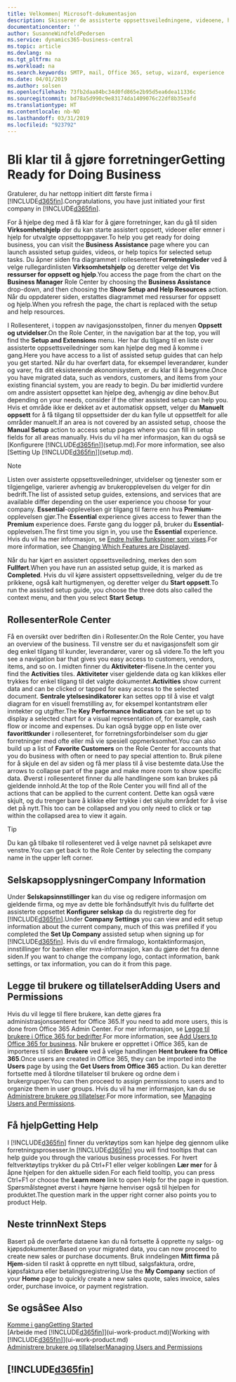 ```yaml
---
title: Velkommen| Microsoft-dokumentasjon
description: Skisserer de assisterte oppsettsveiledningene, videoene, hjelpeemnene og sidene og sidene du bruker til å bli klar til å gjøre forretninger i Business Central.
documentationcenter: ''
author: SusanneWindfeldPedersen
ms.service: dynamics365-business-central
ms.topic: article
ms.devlang: na
ms.tgt_pltfrm: na
ms.workload: na
ms.search.keywords: SMTP, mail, Office 365, setup, wizard, experience
ms.date: 04/01/2019
ms.author: solsen
ms.openlocfilehash: 73fb2daa84bc34d0fd865e2b95d5ea6dea11336c
ms.sourcegitcommit: bd78a5d990c9e83174da1409076c22df8b35eafd
ms.translationtype: HT
ms.contentlocale: nb-NO
ms.lasthandoff: 03/31/2019
ms.locfileid: "923792"
---
```

# <a name="getting-ready-for-doing-business"></a><span data-ttu-id="97a9b-103">Bli klar til å gjøre forretninger</span><span class="sxs-lookup"><span data-stu-id="97a9b-103">Getting Ready for Doing Business</span></span>
<span data-ttu-id="97a9b-104">Gratulerer, du har nettopp initiert ditt første firma i [!INCLUDE[d365fin](includes/d365fin_md.md)].</span><span class="sxs-lookup"><span data-stu-id="97a9b-104">Congratulations, you have just initiated your first company in [!INCLUDE[d365fin](includes/d365fin_md.md)].</span></span>

<span data-ttu-id="97a9b-105">For å hjelpe deg med å få klar for å gjøre forretninger, kan du gå til siden **Virksomhetshjelp** der du kan starte assistert oppsett, videoer eller emner i hjelp for utvalgte oppsettoppgaver.</span><span class="sxs-lookup"><span data-stu-id="97a9b-105">To help you get ready for doing business, you can visit the **Business Assistance** page where you can launch assisted setup guides, videos, or help topics for selected setup tasks.</span></span> <span data-ttu-id="97a9b-106">Du åpner siden fra diagrammet i rollesenteret **Forretningsleder** ved å velge rullegardinlisten **Virksomhetshjelp** og deretter velge det **Vis ressurser for oppsett og hjelp**.</span><span class="sxs-lookup"><span data-stu-id="97a9b-106">You access the page from the chart on the **Business Manager** Role Center by choosing the **Business Assistance** drop-down, and then choosing the **Show Setup and Help Resources** action.</span></span> <span data-ttu-id="97a9b-107">Når du oppdaterer siden, erstattes diagrammet med ressurser for oppsett og hjelp.</span><span class="sxs-lookup"><span data-stu-id="97a9b-107">When you refresh the page, the chart is replaced with the setup and help resources.</span></span>

<span data-ttu-id="97a9b-108">I Rollesenteret, i toppen av navigasjonsstolpen, finner du menyen **Oppsett og utvidelser**.</span><span class="sxs-lookup"><span data-stu-id="97a9b-108">On the Role Center, in the navigation bar at the top, you will find the **Setup and Extensions** menu.</span></span> <span data-ttu-id="97a9b-109">Her har du tilgang til en liste over assisterte oppsettsveiledninger som kan hjelpe deg med å komme i gang.</span><span class="sxs-lookup"><span data-stu-id="97a9b-109">Here you have access to a list of assisted setup guides that can help you get started.</span></span> <span data-ttu-id="97a9b-110">Når du har overført data, for eksempel leverandører, kunder og varer, fra ditt eksisterende økonomisystem, er du klar til å begynne.</span><span class="sxs-lookup"><span data-stu-id="97a9b-110">Once you have migrated data, such as vendors, customers, and items from your existing financial system, you are ready to begin.</span></span> <span data-ttu-id="97a9b-111">Du bør imidlertid vurdere om andre assistert oppsettet kan hjelpe deg, avhengig av dine behov.</span><span class="sxs-lookup"><span data-stu-id="97a9b-111">But depending on your needs, consider if the other assisted setup can help you.</span></span> <span data-ttu-id="97a9b-112">Hvis et område ikke er dekket av et automatisk oppsett, velger du **Manuelt oppsett** for å få tilgang til oppsettsider der du kan fylle ut oppsettfelt for alle områder manuelt.</span><span class="sxs-lookup"><span data-stu-id="97a9b-112">If an area is not covered by an assisted setup, choose the **Manual Setup** action to access setup pages where you can fill in setup fields for all areas manually.</span></span> <span data-ttu-id="97a9b-113">Hvis du vil ha mer informasjon, kan du også se [Konfigurere [!INCLUDE[d365fin](includes/d365fin_md.md)]](setup.md).</span><span class="sxs-lookup"><span data-stu-id="97a9b-113">For more information, see also [Setting Up [!INCLUDE[d365fin](includes/d365fin_md.md)]](setup.md).</span></span>

> [!NOTE]  
>   <span data-ttu-id="97a9b-114">Listen over assisterte oppsettsveiledninger, utvidelser og tjenester som er tilgjengelige, varierer avhengig av brukeropplevelsen du velger for din bedrift.</span><span class="sxs-lookup"><span data-stu-id="97a9b-114">The list of assisted setup guides, extensions, and services that are available differ depending on the user experience you choose for your company.</span></span> <span data-ttu-id="97a9b-115">**Essential**-opplevelsen gir tilgang til færre enn hva **Premium**-opplevelsen gjør.</span><span class="sxs-lookup"><span data-stu-id="97a9b-115">The **Essential** experience gives access to fewer than the **Premium** experience does.</span></span> <span data-ttu-id="97a9b-116">Første gang du logger på, bruker du **Essential**-opplevelsen.</span><span class="sxs-lookup"><span data-stu-id="97a9b-116">The first time you sign in, you use the **Essential** experience.</span></span> <span data-ttu-id="97a9b-117">Hvis du vil ha mer informasjon, se [Endre hvilke funksjoner som vises](ui-experiences.md).</span><span class="sxs-lookup"><span data-stu-id="97a9b-117">For more information, see [Changing Which Features are Displayed](ui-experiences.md).</span></span>

<span data-ttu-id="97a9b-118">Når du har kjørt en assistert oppsettsveiledning, merkes den som **Fullført**.</span><span class="sxs-lookup"><span data-stu-id="97a9b-118">When you have run an assisted setup guide, it is marked as **Completed**.</span></span> <span data-ttu-id="97a9b-119">Hvis du vil kjøre assistert oppsettsveiledning, velger du de tre prikkene, også kalt hurtigmenyen, og deretter velger du **Start oppsett**.</span><span class="sxs-lookup"><span data-stu-id="97a9b-119">To run the assisted setup guide, you choose the three dots also called the context menu, and then you select **Start Setup**.</span></span>

## <a name="role-center"></a><span data-ttu-id="97a9b-120">Rollesenter</span><span class="sxs-lookup"><span data-stu-id="97a9b-120">Role Center</span></span>
<span data-ttu-id="97a9b-121">Få en oversikt over bedriften din i Rollesenter.</span><span class="sxs-lookup"><span data-stu-id="97a9b-121">On the Role Center, you have an overview of the business.</span></span> <span data-ttu-id="97a9b-122">Til venstre ser du et navigasjonsfelt som gir deg enkel tilgang til kunder, leverandører, varer og så videre.</span><span class="sxs-lookup"><span data-stu-id="97a9b-122">To the left you see a navigation bar that gives you easy access to customers, vendors, items, and so on.</span></span> <span data-ttu-id="97a9b-123">I midten finner du **Aktiviteter**-flisene.</span><span class="sxs-lookup"><span data-stu-id="97a9b-123">In the center you find the **Activities** tiles.</span></span> <span data-ttu-id="97a9b-124">**Aktiviteter** viser gjeldende data og kan klikkes eller trykkes for enkel tilgang til det valgte dokumentet.</span><span class="sxs-lookup"><span data-stu-id="97a9b-124">**Activities** show current data and can be clicked or tapped for easy access to the selected document.</span></span> <span data-ttu-id="97a9b-125">**Sentrale ytelsesindikatorer** kan settes opp til å vise et valgt diagram for en visuell fremstilling av, for eksempel kontantstrøm eller inntekter og utgifter.</span><span class="sxs-lookup"><span data-stu-id="97a9b-125">The **Key Performance Indicators** can be set up to display a selected chart for a visual representation of, for example, cash flow or income and expenses.</span></span> <span data-ttu-id="97a9b-126">Du kan også bygge opp en liste over **favorittkunder** i rollesenteret, for forretningsforbindelser som du gjør forretninger med ofte eller må vie spesiell oppmerksomhet.</span><span class="sxs-lookup"><span data-stu-id="97a9b-126">You can also build up a list of **Favorite Customers** on the Role Center for accounts that you do business with often or need to pay special attention to.</span></span>
<span data-ttu-id="97a9b-127">Bruk pilene for å skjule en del av siden og få mer plass til å vise bestemte data.</span><span class="sxs-lookup"><span data-stu-id="97a9b-127">Use the arrows to collapse part of the page and make more room to show specific data.</span></span> <span data-ttu-id="97a9b-128">Øverst i rollesenteret finner du alle handlingene som kan brukes på gjeldende innhold.</span><span class="sxs-lookup"><span data-stu-id="97a9b-128">At the top of the Role Center you will find all of the actions that can be applied to the current content.</span></span> <span data-ttu-id="97a9b-129">Dette kan også være skjult, og du trenger bare å klikke eller trykke i det skjulte området for å vise det på nytt.</span><span class="sxs-lookup"><span data-stu-id="97a9b-129">This too can be collapsed and you only need to click or tap within the collapsed area to view it again.</span></span>

> [!TIP]  
> <span data-ttu-id="97a9b-130">Du kan gå tilbake til rollesenteret ved å velge navnet på selskapet øvre venstre.</span><span class="sxs-lookup"><span data-stu-id="97a9b-130">You can get back to the Role Center by selecting the company name in the upper left corner.</span></span>

## <a name="company-information"></a><span data-ttu-id="97a9b-131">Selskapsopplysninger</span><span class="sxs-lookup"><span data-stu-id="97a9b-131">Company Information</span></span>
<span data-ttu-id="97a9b-132">Under **Selskapsinnstillinger** kan du vise og redigere informasjon om gjeldende firma, og mye av dette ble forhåndsutfylt hvis du fullførte det assisterte oppsettet **Konfigurer selskap** da du registrerte deg for [!INCLUDE[d365fin](includes/d365fin_md.md)].</span><span class="sxs-lookup"><span data-stu-id="97a9b-132">Under **Company Settings** you can view and edit setup information about the current company, much of this was prefilled if you completed the **Set Up Company** assisted setup when signing up for [!INCLUDE[d365fin](includes/d365fin_md.md)].</span></span> <span data-ttu-id="97a9b-133">Hvis du vil endre firmalogo, kontaktinformasjon, innstillinger for banken eller mva-informasjon, kan du gjøre det fra denne siden.</span><span class="sxs-lookup"><span data-stu-id="97a9b-133">If you want to change the company logo, contact information, bank settings, or tax information, you can do it from this page.</span></span>    

## <a name="adding-users-and-permissions"></a><span data-ttu-id="97a9b-134">Legge til brukere og tillatelser</span><span class="sxs-lookup"><span data-stu-id="97a9b-134">Adding Users and Permissions</span></span>
<span data-ttu-id="97a9b-135">Hvis du vil legge til flere brukere, kan dette gjøres fra administrasjonssenteret for Office 365.</span><span class="sxs-lookup"><span data-stu-id="97a9b-135">If you need to add more users, this is done from Office 365 Admin Center.</span></span> <span data-ttu-id="97a9b-136">For mer informasjon, se [Legge til brukere i Office 365 for bedrifter](https://support.office.com/en-us/article/Add-users-to-Office-365-for-business-435ccec3-09dd-4587-9ebd-2f3cad6bc2bc).</span><span class="sxs-lookup"><span data-stu-id="97a9b-136">For more information, see [Add Users to Office 365 for business](https://support.office.com/en-us/article/Add-users-to-Office-365-for-business-435ccec3-09dd-4587-9ebd-2f3cad6bc2bc).</span></span> <span data-ttu-id="97a9b-137">Når brukere er opprettet i Office 365, kan de importeres til siden **Brukere** ved å velge handlingen **Hent brukere fra Office 365**.</span><span class="sxs-lookup"><span data-stu-id="97a9b-137">Once users are created in Office 365, they can be imported into the **Users** page by using the **Get Users from Office 365** action.</span></span> <span data-ttu-id="97a9b-138">Du kan deretter fortsette med å tilordne tillatelser til brukere og ordne dem i brukergrupper.</span><span class="sxs-lookup"><span data-stu-id="97a9b-138">You can then proceed to assign permissions to users and to organize them in user groups.</span></span> <span data-ttu-id="97a9b-139">Hvis du vil ha mer informasjon, kan du se [Administrere brukere og tillatelser](ui-how-users-permissions.md).</span><span class="sxs-lookup"><span data-stu-id="97a9b-139">For more information, see [Managing Users and Permissions](ui-how-users-permissions.md).</span></span>  

## <a name="getting-help"></a><span data-ttu-id="97a9b-140">Få hjelp</span><span class="sxs-lookup"><span data-stu-id="97a9b-140">Getting Help</span></span>
<span data-ttu-id="97a9b-141">I [!INCLUDE[d365fin](includes/d365fin_md.md)] finner du verktøytips som kan hjelpe deg gjennom ulike forretningsprosesser.</span><span class="sxs-lookup"><span data-stu-id="97a9b-141">In [!INCLUDE[d365fin](includes/d365fin_md.md)] you will find tooltips that can help guide you through the various business processes.</span></span> <span data-ttu-id="97a9b-142">For hvert feltverktøytips trykker du på Ctrl+F1 eller velger koblingen **Lær mer** for å åpne hjelpen for den aktuelle siden.</span><span class="sxs-lookup"><span data-stu-id="97a9b-142">For each field tooltip, you can press Ctrl+F1 or choose the **Learn more** link to open Help for the page in question.</span></span> <span data-ttu-id="97a9b-143">Spørsmålstegnet øverst i høyre hjørne henviser også til hjelpen for produktet.</span><span class="sxs-lookup"><span data-stu-id="97a9b-143">The question mark in the upper right corner also points you to product Help.</span></span>

## <a name="next-steps"></a><span data-ttu-id="97a9b-144">Neste trinn</span><span class="sxs-lookup"><span data-stu-id="97a9b-144">Next Steps</span></span>
<span data-ttu-id="97a9b-145">Basert på de overførte dataene kan du nå fortsette å opprette ny salgs- og kjøpsdokumenter.</span><span class="sxs-lookup"><span data-stu-id="97a9b-145">Based on your migrated data, you can now proceed to create new sales or purchase documents.</span></span> <span data-ttu-id="97a9b-146">Bruk inndelingen **Mitt firma** på **Hjem**-siden til raskt å opprette en nytt tilbud, salgsfaktura, ordre, kjøpsfaktura eller betalingsregistrering.</span><span class="sxs-lookup"><span data-stu-id="97a9b-146">Use the **My Company** section of your **Home** page to quickly create a new sales quote, sales invoice, sales order, purchase invoice, or payment registration.</span></span>

## <a name="see-also"></a><span data-ttu-id="97a9b-147">Se også</span><span class="sxs-lookup"><span data-stu-id="97a9b-147">See Also</span></span>
[<span data-ttu-id="97a9b-148">Komme i gang</span><span class="sxs-lookup"><span data-stu-id="97a9b-148">Getting Started</span></span>](product-get-started.md)  
<span data-ttu-id="97a9b-149">[Arbeide med [!INCLUDE[d365fin](includes/d365fin_md.md)]](ui-work-product.md)</span><span class="sxs-lookup"><span data-stu-id="97a9b-149">[Working with [!INCLUDE[d365fin](includes/d365fin_md.md)]](ui-work-product.md)</span></span>  
[<span data-ttu-id="97a9b-150">Administrere brukere og tillatelser</span><span class="sxs-lookup"><span data-stu-id="97a9b-150">Managing Users and Permissions</span></span>](ui-how-users-permissions.md)

## [!INCLUDE[d365fin](includes/free_trial_md.md)]  
